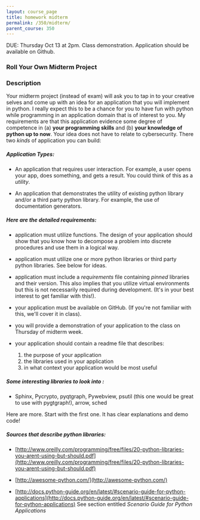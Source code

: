 ```yaml
---
layout: course_page
title: homework midterm
permalink: /350/midterm/
parent_course: 350
---
```


DUE: Thursday Oct 13 at 2pm. Class demonstration. Application should be available on Github. 

### Roll Your Own Midterm Project

### Description

Your midterm project (instead of exam) will ask you to tap in to your creative selves and come up with an idea for an application that you will implement in python. I really expect this to be a chance for you to have fun with python while programming in an application domain that is of interest to you. My requirements are that this application evidence some degree of competence in (a) **your programming skills** and (b) **your knowledge of python up to now**. Your idea does not have to relate to cybersecurity. There two *kinds* of application you can build:

##### Application Types:

* An application that requires user interaction. For example, a user opens your app, does something, and gets a result. You could think of this as a *utility*.

* An application that demonstrates the utility of existing python library and/or a third party python library. For example, the use of documentation generators.


##### Here are the detailed requirements:

* application must utilize functions. The design of your application should show that you know how to decompose a problem into discrete procedures and use them in a logical way.

* application must utilize one or more python libraries or third party python libraries. See below for ideas.

* application must include a *requirements* file containing *pinned* libraries and their version. This also implies that you utilize virtual environments but this is not necessarily required during development. (It's in your best interest to get familiar with this!).

* your application must be available on GitHub. (If you're not familiar with this, we'll cover it in class).

* you will provide a demonstration of your application to the class on Thursday of midterm week.

* your application should contain a readme file that describes:
	1. the purpose of your application
	2. the libraries used in your application
	3. in what context your application would be most useful

##### Some interesting libraries to look into :

* Sphinx, Pycrypto, pyqtgraph, Pywebview, psutil (this one would be great to use with pygtgraph!), arrow, sched    

Here are more. Start with the first one. It has clear explanations and demo code!

##### Sources that describe python libraries:

* [http://www.oreilly.com/programming/free/files/20-python-libraries-you-arent-using-but-should.pdf](http://www.oreilly.com/programming/free/files/20-python-libraries-you-arent-using-but-should.pdf)

* [http://awesome-python.com/](http://awesome-python.com/)

* [http://docs.python-guide.org/en/latest/#scenario-guide-for-python-applications](http://docs.python-guide.org/en/latest/#scenario-guide-for-python-applications) See section entitled *Scenario Guide for Python Applications*

